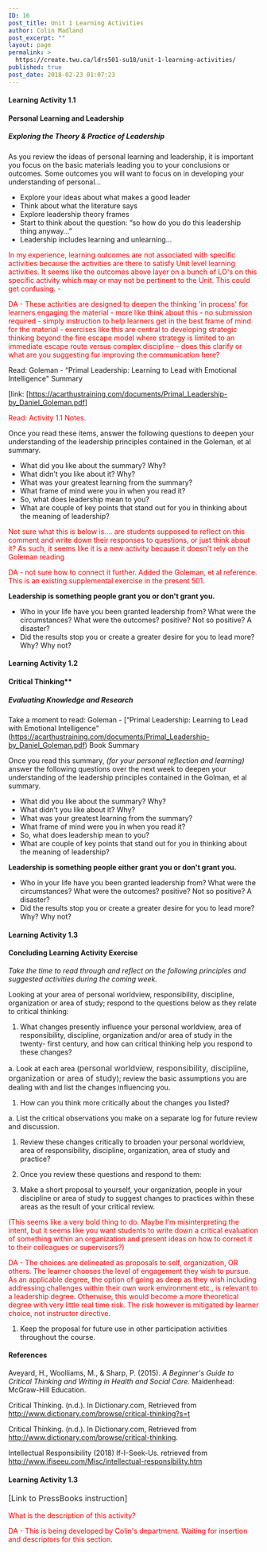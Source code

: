 ```yaml
---
ID: 16
post_title: Unit 1 Learning Activities
author: Colin Madland
post_excerpt: ""
layout: page
permalink: >
  https://create.twu.ca/ldrs501-su18/unit-1-learning-activities/
published: true
post_date: 2018-02-23 01:07:23
---
```

<h4>Learning Activity 1.1</h4>

<h4><strong>Personal Learning and Leadership</strong></h4>

<h5>Exploring the Theory &amp; Practice of Leadership</h5>

As you review the ideas of personal learning and leadership, it is important you focus on the basic materials leading you to your conclusions or outcomes. Some outcomes you will want to focus on in developing your understanding of personal…

<ul>
<li>Explore your ideas about what makes a good leader</li>
<li>Think about what the literature says</li>
<li>Explore leadership theory frames</li>
<li>Start to think about the question: “so how do you do this leadership thing anyway…”</li>
<li>Leadership includes learning and unlearning…</li>
</ul>

<span style="color: #ff0000">In my experience, learning outcomes are not associated with specific activities because the activities are there to satisfy Unit level learning activities. It seems like the outcomes above layer on a bunch of LO's on this specific activity which may or may not be pertinent to the Unit. This could get confusing. - </span>

<span style="color: #ff0000">DA - These activities are designed to deepen the thinking 'in process' for learners engaging the material - more like think about this - no submission required - simply instruction to help learners get in the best frame of mind for the material - exercises like this are central to developing strategic thinking beyond the fire escape model where strategy is limited to an immediate escape route versus complex discipline - does this clarify or what are you suggesting for improving the communication here?</span>

Read: Goleman - “Primal Leadership: Learning to Lead with Emotional Intelligence" Summary

[link: [https://acarthustraining.com/documents/Primal_Leadership-by_Daniel_Goleman.pdf]

<span style="color: #ff0000">Read: Activity 1.1 Notes.</span>

Once you read these items, answer the following questions to deepen your understanding of the leadership principles contained in the Goleman, et al summary.

<ul>
<li>What did you like about the summary? Why?</li>
<li>What didn’t you like about it? Why?</li>
<li>What was your greatest learning from the summary?</li>
<li>What frame of mind were you in when you read it?</li>
<li>So, what does leadership mean to you?</li>
<li>What are couple of key points that stand out for you in thinking about the meaning of leadership?</li>
</ul>

<span style="color: #ff0000">Not sure what this is below is.... are students supposed to reflect on this comment and write down their responses to questions, or just think about it? As such, it seems like it is a new activity because it doesn't rely on the Goleman reading </span>

<span style="color: #ff0000">DA - not sure how to connect it further. Added the Goleman, et al reference. This is an existing supplemental exercise in the present 501.</span>

<strong>Leadership is something people grant you or don't grant you.</strong>

<ul>
<li>Who in your life have you been granted leadership from? What were the circumstances? What were the outcomes? positive? Not so positive? A disaster?</li>
<li>Did the results stop you or create a greater desire for you to lead more? Why? Why not?</li>
</ul>

<h4>Learning Activity 1.2</h4>

<h4>Critical Thinking**</h4>

<h5>Evaluating Knowledge and Research</h5>

Take a moment to read: Goleman - [“Primal Leadership: Learning to Lead with Emotional Intelligence" (https://acarthustraining.com/documents/Primal_Leadership-by_Daniel_Goleman.pdf) Book Summary

Once you read this summary, <em>(for your personal reflection and learning)</em> answer the following questions over the next week to deepen your understanding of the leadership principles contained in the Golman, et al summary.

<ul>
<li>What did you like about the summary? Why?</li>
<li>What didn’t you like about it? Why?</li>
<li>What was your greatest learning from the summary?</li>
<li>What frame of mind were you in when you read it?</li>
<li>So, what does leadership mean to you?</li>
<li>What are couple of key points that stand out for you in thinking about the meaning of leadership?</li>
</ul>

<strong>Leadership is something people either grant you or don't grant you.</strong>

<ul>
<li>Who in your life have you been granted leadership from? What were the circumstances? What were the outcomes? positive? Not so positive? A disaster?</li>
<li>Did the results stop you or create a greater desire for you to lead more? Why? Why not?</li>
</ul>

<h4>Learning Activity 1.3</h4>

<h4>Concluding Learning Activity Exercise</h4>

<em>Take the time to read through and reflect on the following principles and suggested activities during the coming week.</em>

Looking at your area of personal worldview, responsibility, discipline, organization or area of study; respond to the questions below as they relate to critical thinking:

<ol>
<li>What changes presently influence your personal worldview, area of responsibility, discipline, organization and/or area of study in the twenty- first century, and how can critical thinking help you respond to these changes?</li>
</ol>

a. Look at each area (<span style="float: none;background-color: transparent;color: #333333;cursor: text;font-family: -apple-system,BlinkMacSystemFont,'Segoe UI',Roboto,Oxygen-Sans,Ubuntu,Cantarell,'Helvetica Neue',sans-serif;font-size: 16px;font-style: normal;font-variant: normal;font-weight: 400;letter-spacing: normal;text-align: left;text-decoration: none;text-indent: 0px">personal worldview, responsibility, discipline, organization or area of study</span>); review the basic assumptions you are dealing with and list the changes influencing you.

<ol>
<li>How can you think more critically about the changes you listed?</li>
</ol>

a. List the critical observations you make on a separate log for future review and discussion.

<ol>
<li>Review these changes critically to broaden your personal worldview, area of responsibility, discipline, organization, area of study and practice?</p></li>
<li><p>Once you review these questions and respond to them:</p></li>
<li><p>Make a short proposal to yourself, your organization, people in your discipline or area of study to suggest changes to practices within these areas as the result of your critical review.</p></li>
</ol>

<p><span style="color: #ff0000">(This seems like a very bold thing to do. Maybe I'm misinterpreting the intent, but it seems like you want students to write down a critical evaluation of something within an organization and present ideas on how to correct it to their colleagues or supervisors?) </span>

<span style="color: #ff0000">DA - The choices are delineated as proposals to self, organization, OR others. The learner chooses the level of engagement they wish to pursue. As an applicable degree, the option of going as deep as they wish including addressing challenges within their own work environment etc., is relevant to a leadership degree. Otherwise, this would become a more theoretical degree with very little real time risk. The risk however is mitigated by learner choice, not instructor directive.</span>

<ol>
<li>Keep the proposal for future use in other participation activities throughout the course.</li>
</ol>

<h4>References</h4>

Aveyard, H., Woolliams, M., &amp; Sharp, P. (2015). <em>A Beginner's Guide to Critical Thinking and Writing in Health and Social Care.</em> Maidenhead: McGraw-Hill Education.

Critical Thinking. (n.d.). In Dictionary.com, Retrieved from <a href="http://www.dictionary.com/browse/critical-thinking?s=t">http://www.dictionary.com/browse/critical-thinking?s=t</a>

Critical Thinking. (n.d.). In Dictionary.com, Retrieved from <a href="http://www.dictionary.com/browse/critical-thinking">http://www.dictionary.com/browse/critical-thinking</a>.

Intellectual Responsibility (2018) If-I-Seek-Us. retrieved from <a href="http://www.ifiseeu.com/Misc/intellectual-responsibility.htm">http://www.ifiseeu.com/Misc/intellectual-responsibility.htm</a>

<h4>Learning Activity 1.3</h4>

<span style="float: none;background-color: transparent;color: #333333;font-family: -apple-system,BlinkMacSystemFont,'Segoe UI',Roboto,Oxygen-Sans,Ubuntu,Cantarell,'Helvetica Neue',sans-serif;font-size: 16px;font-style: normal;font-variant: normal;font-weight: 400;letter-spacing: normal;line-height: 22.4px;text-align: left;text-decoration: none;text-indent: 0px">[Link to PressBooks instruction]</span>

<span style="color: #ff0000">What is the description of this activity? </span>

<span style="color: #ff0000">DA - This is being developed by Colin's department. Waiting for insertion and descriptors for this section.</span>